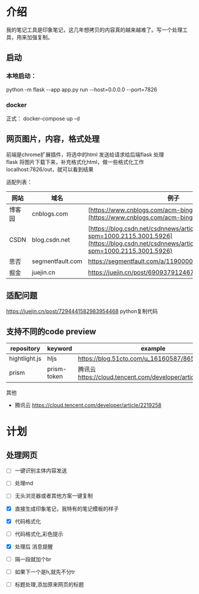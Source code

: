 # 介绍
我的笔记工具是印象笔记，这几年想拷贝的内容真的越来越难了。写一个处理工具，用来加强复制。

## 启动
### 本地启动：
python -m flask --app app.py run --host=0.0.0.0 --port=7826

### docker
正式： docker-compose up -d

## 网页图片，内容，格式处理

前端是chrome扩展插件，将选中的html 发送给请求给后端flask 处理  
flask 将图片下载下来，补充格式化html，做一些格式化工作  
localhost:7826/out，就可以看到结果

适配列表：

| 网站   | 域名               | 例子                                                                                                                                                                   | 
|------|------------------|----------------------------------------------------------------------------------------------------------------------------------------------------------------------|
| 博客园  | cnblogs.com      | [https://www.cnblogs.com/acm-bingzi/p/svg.html](https://www.cnblogs.com/acm-bingzi/p/svg.html)                                                                       |
| CSDN | blog.csdn.net    | [https://blog.csdn.net/csdnnews/article/details/134566191?spm=1000.2115.3001.5926](https://blog.csdn.net/csdnnews/article/details/134566191?spm=1000.2115.3001.5926) |
| 思否   | segmentfault.com | https://segmentfault.com/a/1190000044421775                                                                                                                          |
| 掘金   | juejin.cn        | https://juejin.cn/post/6909379124679311368                                                                                                                           |
## 适配问题
https://juejin.cn/post/7294441582983954468  python复制代码

## 支持不同的code preview

| repository    | keyword     | example                                                 |
|---------------|-------------|---------------------------------------------------------|
| hightlight.js | hljs        | https://blog.51cto.com/u_16160587/8658288               |
| prism         | prism-token | 腾讯云 https://cloud.tencent.com/developer/article/2219258 |
其他
* 腾讯云 https://cloud.tencent.com/developer/article/2219258

# 计划

## 处理网页
- [ ] 一键识别主体内容发送
- [ ] 处理md
- [ ] 无头浏览器或者其他方案一键复制
- [x] 直接生成印象笔记，我特有的笔记模板的样子
- [x] 代码格式化
- [ ] 代码格式化,彩色提示
- [x] 处理后 消息提醒
- [ ] 隔一段就加个br 
- [ ] 如果下一个是h,就先不分tr
- [ ] 标题处理,添加原来网页的标题

